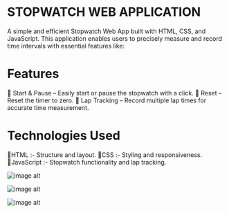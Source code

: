# STOPWATCH WEB APPLICATION
A simple and efficient Stopwatch Web App built with HTML, CSS, and JavaScript. This application enables users to precisely measure and record time intervals with essential features like:

# Features
  🔹 Start & Pause – Easily start or pause the stopwatch with a click.
  🔹 Reset – Reset the timer to zero.
  🔹 Lap Tracking – Record multiple lap times for accurate time measurement.

# Technologies Used
  🔹HTML :- Structure and layout.
  🔹CSS :- Styling and responsiveness.
  🔹JavaScript :- Stopwatch functionality and lap tracking.

![image alt](https://github.com/snigdha-samanta/SCT_WD_2/blob/main/Screenshot%202025-02-15%20202255.png?raw=true)

![image alt](https://github.com/snigdha-samanta/SCT_WD_2/blob/main/Screenshot%202025-02-15%20202320.png?raw=true)

![image alt](https://github.com/snigdha-samanta/SCT_WD_2/blob/main/Screenshot%202025-02-15%20202339.png?raw=true)

